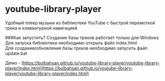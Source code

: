 # youtube-library-player
Удобный плеер музыки из библиотеки YouTube с быстрой перемоткой трека и клавиатурной навигацией

###Как запустить?
Создание базы треков работает только для Windows<br>
Для запуска библиотеки необходимо открыть файл index.html<br>
Для создания/обновления базы треков необходимо запусить файл update.bat

Демо - [https://bulbahsan.github.io/youtube-library-player/youtube-library-player/index.html](https://bulbahsan.github.io/youtube-library-player/youtube-library-player/index.html)

